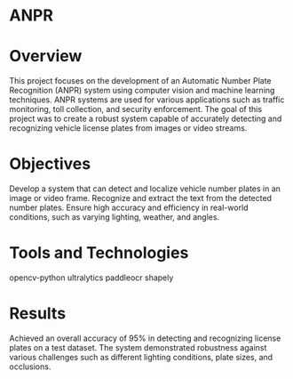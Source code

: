 # ANPR

# Overview
This project focuses on the development of an Automatic Number Plate Recognition (ANPR) system using computer vision and machine learning techniques. ANPR systems are used for various applications such as traffic monitoring, toll collection, and security enforcement. The goal of this project was to create a robust system capable of accurately detecting and recognizing vehicle license plates from images or video streams.

# Objectives
Develop a system that can detect and localize vehicle number plates in an image or video frame.
Recognize and extract the text from the detected number plates.
Ensure high accuracy and efficiency in real-world conditions, such as varying lighting, weather, and angles.

# Tools and Technologies
opencv-python
ultralytics
paddleocr
shapely

# Results
Achieved an overall accuracy of 95% in detecting and recognizing license plates on a test dataset.
The system demonstrated robustness against various challenges such as different lighting conditions, plate sizes, and occlusions.
